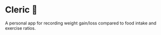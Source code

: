 # Cleric 🏥

A personal app for recording weight gain/loss compared to food intake and exercise ratios.
